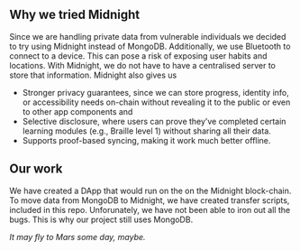 ## Why we tried Midnight
Since we are handling private data from vulnerable individuals we decided to try using Midnight instead of MongoDB. Additionally, we use Bluetooth to connect to a device. This can pose a risk of exposing user habits and locations. With Midnight, we do not have to have a centralised server to store that information. Midnight also gives us 
* Stronger privacy guarantees, since we can store progress, identity info, or accessibility needs on-chain without revealing it to the public or even to other app components and
* Selective disclosure, where users can prove they’ve completed certain learning modules (e.g., Braille level 1) without sharing all their data.
* Supports proof-based syncing, making it work much better offline.

## Our work
We have created a DApp that would run on the on the Midnight block-chain. To move data from MongoDB to Midnight, we have created transfer scripts, included in this repo.
Unforunately, we have not been able to iron out all the bugs. This is why our project still uses MongoDB.

*It may fly to Mars some day, maybe.*